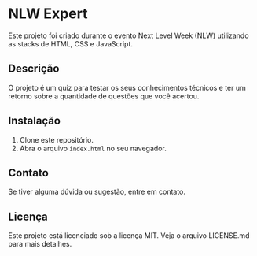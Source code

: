 # NLW Expert

Este projeto foi criado durante o evento Next Level Week (NLW) utilizando as stacks de HTML, CSS e JavaScript.

## Descrição

O projeto é um quiz para testar os seus conhecimentos técnicos e ter um retorno sobre a quantidade de questões que você acertou.

## Instalação

1. Clone este repositório.
2. Abra o arquivo `index.html` no seu navegador.

## Contato

Se tiver alguma dúvida ou sugestão, entre em contato.

## Licença

Este projeto está licenciado sob a licença MIT. Veja o arquivo LICENSE.md para mais detalhes.